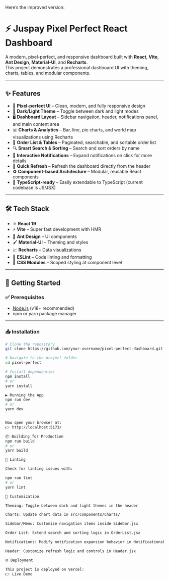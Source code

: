 Here’s the improved version:

# ⚡ Juspay Pixel Perfect React Dashboard

A modern, pixel-perfect, and responsive dashboard built with **React**, **Vite**, **Ant Design**, **Material-UI**, and **Recharts**.  
This project demonstrates a professional dashboard UI with theming, charts, tables, and modular components.

---

## ✨ Features

- 🎨 **Pixel-perfect UI** – Clean, modern, and fully responsive design  
- 🌙 **Dark/Light Theme** – Toggle between dark and light modes  
- 🖥️ **Dashboard Layout** – Sidebar navigation, header, notifications panel, and main content area  
- 📊 **Charts & Analytics** – Bar, line, pie charts, and world map visualizations using Recharts  
- 📑 **Order List & Tables** – Paginated, searchable, and sortable order list  
- 🔍 **Smart Search & Sorting** – Search and sort orders by name  
- 🔔 **Interactive Notifications** – Expand notifications on click for more details  
- 🔄 **Quick Refresh** – Refresh the dashboard directly from the header  
- ♻️ **Component-based Architecture** – Modular, reusable React components  
- 📘 **TypeScript-ready** – Easily extendable to TypeScript (current codebase is JS/JSX)  

---

## 🛠️ Tech Stack

- ⚛️ **React 19**  
- ⚡ **Vite** – Super fast development with HMR  
- 🎨 **Ant Design** – UI components  
- 🖌️ **Material-UI** – Theming and styles  
- 📈 **Recharts** – Data visualizations  
- 🧹 **ESLint** – Code linting and formatting  
- 🎯 **CSS Modules** – Scoped styling at component level  



---

## 🚀 Getting Started

### ✅ Prerequisites
- [Node.js](https://nodejs.org/) (v18+ recommended)  
- npm or yarn package manager  

---

### 📥 Installation

```bash
# Clone the repository
git clone https://github.com/your-username/pixel-perfect-dashboard.git

# Navigate to the project folder
cd pixel-perfect

# Install dependencies
npm install
# or
yarn install

▶️ Running the App
npm run dev
# or
yarn dev


Now open your browser at:
👉 http://localhost:5173/

📦 Building for Production
npm run build
# or
yarn build

🧹 Linting

Check for linting issues with:

npm run lint
# or
yarn lint

🎨 Customization

Theming: Toggle between dark and light themes in the header

Charts: Update chart data in src/components/Charts/

Sidebar/Menu: Customize navigation items inside Sidebar.jsx

Order List: Extend search and sorting logic in OrderList.jsx

Notifications: Modify notification expansion behavior in NotificationsPanel.jsx

Header: Customize refresh logic and controls in Header.jsx

🌐 Deployment

This project is deployed on Vercel:
👉 Live Demo
